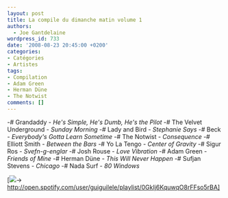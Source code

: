 ```yaml
---
layout: post
title: La compile du dimanche matin volume 1
authors:
  - Joe Gantdelaine
wordpress_id: 733
date: '2008-08-23 20:45:00 +0200'
categories:
- Catégories
- Artistes
tags:
- Compilation
- Adam Green
- Herman Düne
- The Notwist
comments: []
---
```

-# Grandaddy - *He's Simple, He's Dumb, He's the Pilot*
-# The Velvet Underground - *Sunday Morning*
-# Lady and Bird - *Stephanie Says*
-# Beck - *Everybody's Gotta Learn Sometime*
-# The Notwist - *Consequence*
-# Elliott Smith - *Between the Bars*
-# Yo La Tengo - *Center of Gravity*
-# Sigur Ros - *Svefn-g-englar*
-# Josh Rouse - *Love Vibration*
-# Adam Green - *Friends of Mine*
-# Herman Düne - *This Will Never Happen*
-# Sufjan Stevens - *Chicago*
-# Nada Surf - *80 Windows*

[<img src="/squelettes/images/spotify-button.png" />-> http://open.spotify.com/user/guiguilele/playlist/0GkIj6KquwqO8rFFso5rBA]
